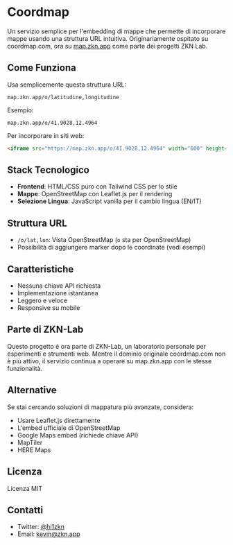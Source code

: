 # Coordmap

Un servizio semplice per l'embedding di mappe che permette di incorporare mappe usando una struttura URL intuitiva. Originariamente ospitato su coordmap.com, ora su [map.zkn.app](https://map.zkn.app) come parte dei progetti ZKN Lab.

## Come Funziona

Usa semplicemente questa struttura URL:
```
map.zkn.app/o/latitudine,longitudine
```
Esempio:
```
map.zkn.app/o/41.9028,12.4964
```
Per incorporare in siti web:
```html
<iframe src="https://map.zkn.app/o/41.9028,12.4964" width="600" height="450" allowfullscreen loading="lazy"></iframe>
```

## Stack Tecnologico

- **Frontend**: HTML/CSS puro con Tailwind CSS per lo stile
- **Mappe**: OpenStreetMap con Leaflet.js per il rendering
- **Selezione Lingua**: JavaScript vanilla per il cambio lingua (EN/IT)

## Struttura URL

- `/o/lat,lon`: Vista OpenStreetMap (`o` sta per OpenStreetMap)
- Possibilità di aggiungere marker dopo le coordinate (vedi esempi)

## Caratteristiche

- Nessuna chiave API richiesta
- Implementazione istantanea
- Leggero e veloce
- Responsive su mobile

## Parte di ZKN-Lab

Questo progetto è ora parte di ZKN-Lab, un laboratorio personale per esperimenti e strumenti web. Mentre il dominio originale coordmap.com non è più attivo, il servizio continua a operare su map.zkn.app con le stesse funzionalità.

## Alternative
Se stai cercando soluzioni di mappatura più avanzate, considera:
- Usare Leaflet.js direttamente
- L'embed ufficiale di OpenStreetMap
- Google Maps embed (richiede chiave API)
- MapTiler
- HERE Maps

## Licenza
Licenza MIT

## Contatti

- Twitter: [@hi1zkn](https://twitter.com/hi1zkn)
- Email: kevin@zkn.app